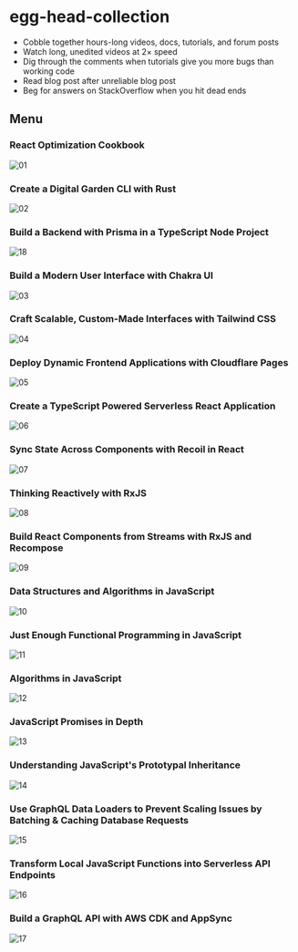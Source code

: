 # egg-head-collection

- Cobble together hours-long videos, docs, tutorials, and forum posts
- Watch long, unedited videos at 2× speed
- Dig through the comments when tutorials give you more bugs than working code
- Read blog post after unreliable blog post
- Beg for answers on StackOverflow when you hit dead ends

## Menu

### React Optimization Cookbook

![01](images/react-cookbook.webp)

### Create a Digital Garden CLI with Rust

![02](images/rust-garden-cl.webp)

### Build a Backend with Prisma in a TypeScript Node Project

![18](images/Prisma_TS.webp)

### Build a Modern User Interface with Chakra UI

![03](images/chakra-lv1.webp)

### Craft Scalable, Custom-Made Interfaces with Tailwind CSS

![04](images/tailwind.webp)

### Deploy Dynamic Frontend Applications with Cloudflare Pages

![05](images/Cloudfare_1000_px.webp)

### Create a TypeScript Powered Serverless React Application

![06](images/Assembly-line.webp)

### Sync State Across Components with Recoil in React

![07](images/uprunning_recoil_424_2x.webp)

### Thinking Reactively with RxJS

![08](images/EGH_ThinkingRxJs.webp)

### Build React Components from Streams with RxJS and Recompose

![09](images/EGH_RxJSStreams_1000.webp)

### Data Structures and Algorithms in JavaScript

![10](images/EGH_JSAlgorithms_Final.webp)

### Just Enough Functional Programming in JavaScript

![11](images/Functional_Programming.webp)

### Algorithms in JavaScript

![12](images/EGH_JSBasic-Algorithms_Final.webp)

### JavaScript Promises in Depth

![13](images/JSPromises_Final.webp)

### Understanding JavaScript's Prototypal Inheritance

![14](images/EGH_JSProtoInheritance.webp)

### Use GraphQL Data Loaders to Prevent Scaling Issues by Batching & Caching Database Requests

![15](images/apollo-dataloader--2x.webp)

### Transform Local JavaScript Functions into Serverless API Endpoints

![16](images/Battery-1000x1000.webp)

### Build a GraphQL API with AWS CDK and AppSync

![17](images/egh_aws-graphql_2000.webp)
